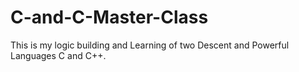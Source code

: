 # C-and-C-Master-Class
This is my logic building and Learning of two Descent and Powerful Languages C and C++.
